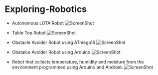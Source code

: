 # Exploring-Robotics

* Autonomous LOTA Robot
![ScreenShot](https://github.com/Gogul09/Exploring-Robotics/blob/master/Basic%20Robots/Robots%20-%20Images/IMG_20150926_115856.jpg)

* Table Top Robot
![ScreenShot](https://github.com/Gogul09/Exploring-Robotics/blob/master/Basic%20Robots/Robots%20-%20Images/IMG_20150913_150808321.jpg)

* Obstacle Avoider Robot using ATmega16
![ScreenShot](https://github.com/Gogul09/Exploring-Robotics/blob/master/Basic%20Robots/Robots%20-%20Images/IMG_20150906_142550528.jpg)

* Obstalce Avoider Robot using Arduino
![ScreenShot](https://github.com/Gogul09/Exploring-Robotics/blob/master/Basic%20Robots/Robots%20-%20Images/IMG_20160313_223336.jpg)

* Robot that collects temperature, humidity and moisture from the environment programmed using Arduino and Android.
![ScreenShot](https://github.com/Gogul09/Exploring-Robotics/blob/master/Basic%20Robots/Robots%20-%20Images/IMG_20160328_181051087.jpg)

